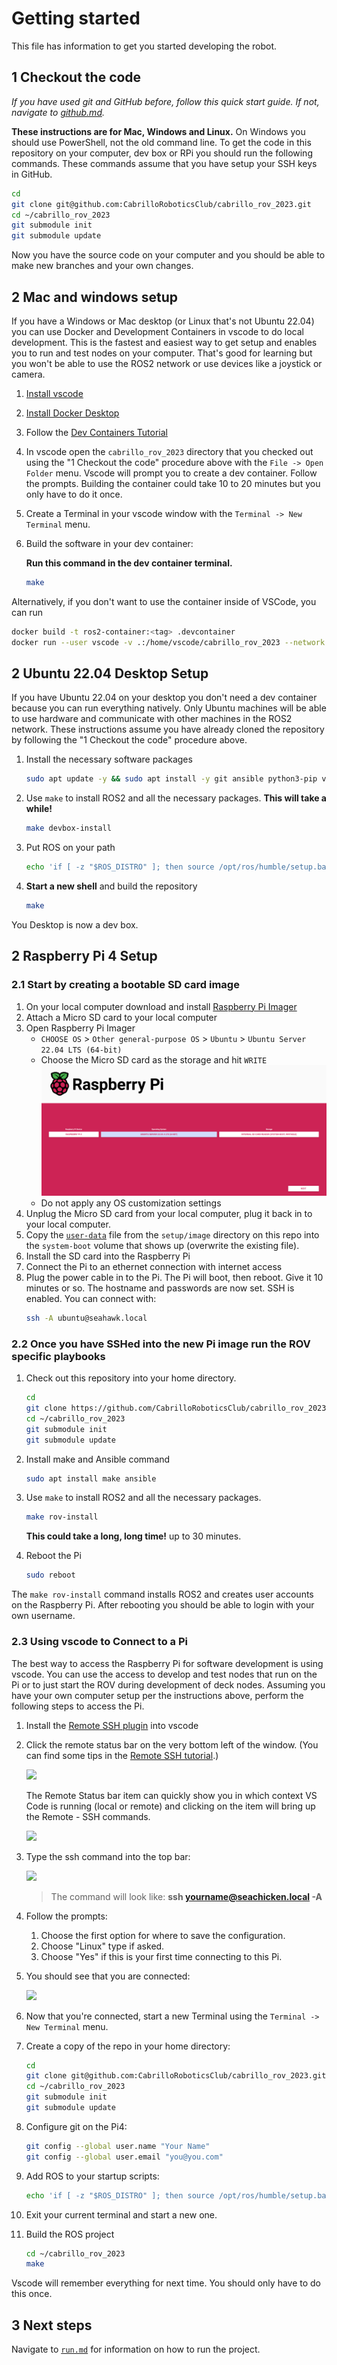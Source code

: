 
# Getting started
This file has information to get you started developing the robot.

## 1 Checkout the code 
*If you have used git and GitHub before, follow this quick start guide. If not, navigate to [github.md](https://github.com/CabrilloRoboticsClub/cabrillo_rov_2023/blob/main/doc/github.md).*

**These instructions are for Mac, Windows and Linux.** On Windows you should use PowerShell, not the old command line. To get the code in this repository on your computer, dev box or RPi you should run the following commands. These commands assume that you have setup your SSH keys in GitHub.

```sh
cd 
git clone git@github.com:CabrilloRoboticsClub/cabrillo_rov_2023.git
cd ~/cabrillo_rov_2023
git submodule init 
git submodule update
```

Now you have the source code on your computer and you should be able to make new branches and your own changes. 


## 2 Mac and windows setup
If you have a Windows or Mac desktop (or Linux that's not Ubuntu 22.04) you can use Docker and Development Containers in vscode to do local development. This is the fastest and easiest way to get setup and enables you to run and test nodes on your computer. That's good for learning but you won't be able to use the ROS2 network or use devices like a joystick or camera.

1. [Install vscode](https://code.visualstudio.com/)
1. [Install Docker Desktop](https://www.docker.com/products/docker-desktop/)
1. Follow the [Dev Containers Tutorial](https://code.visualstudio.com/docs/devcontainers/tutorial)
1. In vscode open the `cabrillo_rov_2023` directory that you checked out using the "1 Checkout the code" procedure above with the `File -> Open Folder` menu. Vscode will prompt you to create a dev container. Follow the prompts. Building the container could take 10 to 20 minutes but you only have to do it once. 
1. Create a Terminal in your vscode window with the `Terminal -> New Terminal` menu. 
1. Build the software in your dev container: 

    **Run this command in the dev container terminal.**

    ```sh 
    make 
    ```

Alternatively, if you don't want to use the container inside of VSCode, you can run
```sh
docker build -t ros2-container:<tag> .devcontainer
docker run --user vscode -v .:/home/vscode/cabrillo_rov_2023 --network host -it ros2-container:<tag>
```

## 2 Ubuntu 22.04 Desktop Setup 

If you have Ubuntu 22.04 on your desktop you don't need a dev container because you can run everything natively. Only Ubuntu machines will be able to use hardware and communicate with other machines in the ROS2 network. These instructions assume you have already cloned the repository by following the "1 Checkout the code" procedure above.

1. Install the necessary software packages
    ```sh
    sudo apt update -y && sudo apt install -y git ansible python3-pip vim 
    ```
1. Use `make` to install ROS2 and all the necessary packages. **This will take a while!** 
    ```sh 
    make devbox-install
    ```

1. Put ROS on your path 
    ```sh
    echo 'if [ -z "$ROS_DISTRO" ]; then source /opt/ros/humble/setup.bash; fi' >> ~/.bashrc 
    ```
1. **Start a new shell** and build the repository
    ```sh
    make 
    ```

You Desktop is now a dev box. 

## 2 Raspberry Pi 4 Setup

### 2.1 Start by creating a bootable SD card image

1. On your local computer download and install [Raspberry Pi Imager](https://www.raspberrypi.com/software/)
1. Attach a Micro SD card to your local computer
1. Open Raspberry Pi Imager
    * `CHOOSE OS` > `Other general-purpose OS` > `Ubuntu` > `Ubuntu Server 22.04 LTS (64-bit)`
    * Choose the Micro SD card as the storage and hit `WRITE`
    ![Pi imager options](/doc/img/pi_imager.png)
    * Do not apply any OS customization settings
1. Unplug the Micro SD card from your local computer, plug it back in to your local computer.
1. Copy the [`user-data`](https://github.com/CabrilloRoboticsClub/cabrillo_rov_2023/blob/main/setup/image/user-data) file from the `setup/image` directory on this repo into the `system-boot` volume that shows up (overwrite the existing file).
1. Install the SD card into the Raspberry Pi
1. Connect the Pi to an ethernet connection with internet access
1. Plug the power cable in to the Pi.
The Pi will boot, then reboot. Give it 10 minutes or so. The hostname and passwords are now set. SSH is enabled. You can connect with:
    ```sh
    ssh -A ubuntu@seahawk.local
    ```

### 2.2 Once you have SSHed into the new Pi image run the ROV specific playbooks

1. Check out this repository into your home directory. 
    ```sh
    cd 
    git clone https://github.com/CabrilloRoboticsClub/cabrillo_rov_2023.git
    cd ~/cabrillo_rov_2023
    git submodule init 
    git submodule update
    ```
1. Install make and Ansible command
    ```sh
    sudo apt install make ansible
    ```
1. Use `make` to install ROS2 and all the necessary packages. 
    ```sh 
    make rov-install
    ```
    **This could take a long, long time!** up to 30 minutes. 

1. Reboot the Pi 
    ```sh
    sudo reboot
    ```

The `make rov-install` command installs ROS2 and creates user accounts on the Raspberry Pi. After rebooting you should be able to login with your own username. 

### 2.3 Using vscode to Connect to a Pi

The best way to access the Raspberry Pi for software development is using vscode. You can use the access to develop and test nodes that run on the Pi or to just start the ROV during development of deck nodes. Assuming you have your own computer setup per the instructions above, perform the following steps to access the Pi. 

1. Install the [Remote SSH plugin](https://code.visualstudio.com/docs/remote/remote-overview) into vscode
1. Click the remote status bar on the very bottom left of the window. (You can find some tips in the [Remote SSH tutorial](https://code.visualstudio.com/docs/remote/ssh-tutorial).)

    ![](https://code.visualstudio.com/assets/docs/remote/ssh-tutorial/remote-status-bar.png)

    The Remote Status bar item can quickly show you in which context VS Code is running (local or remote) and clicking on the item will bring up the Remote - SSH commands.

    ![](https://code.visualstudio.com/assets/docs/remote/ssh-tutorial/remote-ssh-commands.png)
1. Type the ssh command into the top bar: 

    ![](https://code.visualstudio.com/assets/docs/remote/ssh-tutorial/set-user-host.png)

    > The command will look like: **ssh yourname@seachicken.local -A** 

1. Follow the prompts:
    1. Choose the first option for where to save the configuration. 
    1. Choose "Linux" type if asked. 
    1. Choose "Yes" if this is your first time connecting to this Pi.

1. You should see that you are connected:

    ![](https://code.visualstudio.com/assets/docs/remote/ssh-tutorial/ssh-status-bar.png)

1. Now that you're connected, start a new Terminal using the `Terminal -> New Terminal` menu. 
1. Create a copy of the repo in your home directory: 

    ```sh 
    cd
    git clone git@github.com:CabrilloRoboticsClub/cabrillo_rov_2023.git
    cd ~/cabrillo_rov_2023
    git submodule init 
    git submodule update
    ```

1. Configure git on the Pi4:

    ```sh 
    git config --global user.name "Your Name"
    git config --global user.email "you@you.com"
    ```

1. Add ROS to your startup scripts:

    ```sh 
    echo 'if [ -z "$ROS_DISTRO" ]; then source /opt/ros/humble/setup.bash; fi' >> ~/.bashrc 
    ```

1. Exit your current terminal and start a new one. 
1. Build the ROS project

    ```sh 
    cd ~/cabrillo_rov_2023
    make
    ```

Vscode will remember everything for next time. You should only have to do this once. 

## 3 Next steps
Navigate to [`run.md`](https://github.com/CabrilloRoboticsClub/cabrillo_rov_2023/blob/main/doc/run.md) for information on how to run the project.